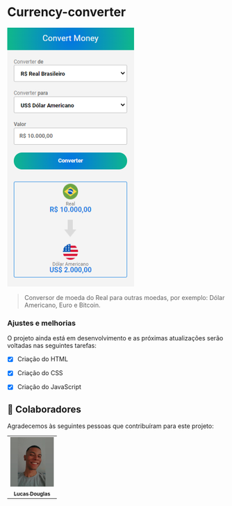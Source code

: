 # Currency-converter


<img src="assets/page.png" alt="Page Current Convert">

>Conversor de moeda do Real para outras moedas, por exemplo: Dólar Americano, Euro e Bitcoin.

### Ajustes e melhorias

O projeto ainda está em desenvolvimento e as próximas atualizações serão voltadas nas seguintes tarefas:

- [x] Criação do HTML
- [x] Criação do CSS
- [x] Criação do JavaScript



## 🤝 Colaboradores

Agradecemos às seguintes pessoas que contribuíram para este projeto:

<table>
  <tr>
    <td align="center">
      <a href="#">
        <img src="assets/lucas douglas.jpeg" width="100px;" alt="Foto do Lucas Douglas"/><br>
        <sub>
          <b>Lucas Douglas</b>
        </sub>
      </a>
    </td>
  </tr>
</table>



